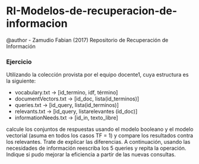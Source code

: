 # RI-Modelos-de-recuperacion-de-informacion
@author - Zamudio Fabian (2017)
Repositorio de Recuperación de Información

### Ejercicio
Utilizando la colección provista por el equipo docente1, cuya estructura es la siguiente:

- vocabulary.txt → [id_termino, idf, término]
- documentVectors.txt → [id_doc, lista(id_terminos)]
- queries.txt → [id_query, lista(id_terminos)]
- relevants.txt → [id_query, listarelevantes (id_doc)]
- informationNeeds.txt → [id_in, texto_libre]

calcule los conjuntos de respuestas usando el modelo booleano y el modelo vectorial (asuma en todos los casos TF = 1) y compare los resultados contra los relevantes. Trate de explicar las diferencias. A continuación, usando las necesidades de información reescriba los 5 queries y repita la operación. Indique si pudo mejorar la eficiencia a partir de las nuevas consultas.